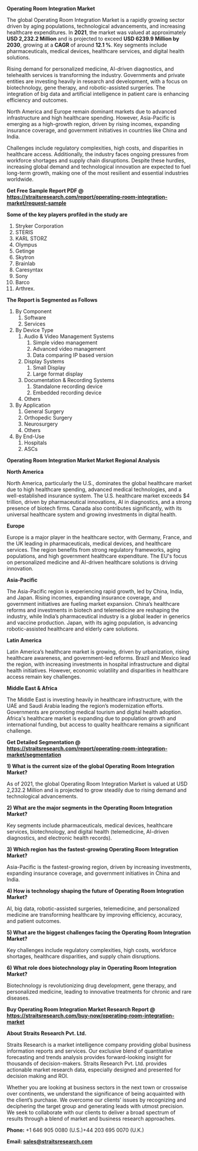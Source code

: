 <p><strong>Operating Room Integration Market</strong></p>
<p>The global Operating Room Integration Market is a rapidly growing sector driven by aging populations, technological advancements, and increasing healthcare expenditures. In <strong>2021</strong>, the market was valued at approximately <strong>USD 2,232.2 Million</strong> and is projected to exceed <strong>USD 6239.9 Million</strong><strong> by 2030</strong>, growing at a <strong>CAGR</strong> of around <strong>12.1 %</strong>. Key segments include pharmaceuticals, medical devices, healthcare services, and digital health solutions.</p>
<p>Rising demand for personalized medicine, AI-driven diagnostics, and telehealth services is transforming the industry. Governments and private entities are investing heavily in research and development, with a focus on biotechnology, gene therapy, and robotic-assisted surgeries. The integration of big data and artificial intelligence in patient care is enhancing efficiency and outcomes.</p>
<p>North America and Europe remain dominant markets due to advanced infrastructure and high healthcare spending. However, Asia-Pacific is emerging as a high-growth region, driven by rising incomes, expanding insurance coverage, and government initiatives in countries like China and India.</p>
<p>Challenges include regulatory complexities, high costs, and disparities in healthcare access. Additionally, the industry faces ongoing pressures from workforce shortages and supply chain disruptions. Despite these hurdles, increasing global demand and technological innovation are expected to fuel long-term growth, making one of the most resilient and essential industries worldwide.</p>
<p><strong>Get Free Sample Report PDF @ <a href=https://straitsresearch.com/report/operating-room-integration-market/request-sample>https://straitsresearch.com/report/operating-room-integration-market/request-sample</a></strong></p>
<div><strong>Some of the key players profiled in the study are</strong></div>
<p><ol>
<li>Stryker Corporation</li>
<li>STERIS</li>
<li>KARL STORZ</li>
<li>Olympus</li>
<li>Getinge</li>
<li>Skytron</li>
<li>Brainlab</li>
<li>Caresyntax</li>
<li>Sony</li>
<li>Barco</li>
<li>Arthrex.</li>
</ol></p>
<p><strong>The Report is Segmented as Follows</strong></p>
<p><ol>
<li>By Component
<ol>
<li>Software</li>
<li>Services</li>
</ol>
</li>
<li>By Device Type
<ol>
<li>Audio &amp; Video Management Systems
<ol>
<li>Simple video management</li>
<li>Advanced video management</li>
<li>Data comparing IP based version</li>
</ol>
</li>
<li>Display Systems
<ol>
<li>Small Display</li>
<li>Large format display</li>
</ol>
</li>
<li>Documentation &amp; Recording Systems
<ol>
<li>Standalone recording device</li>
<li>Embedded recording device</li>
</ol>
</li>
<li>Others</li>
</ol>
</li>
<li>By Application
<ol>
<li>General Surgery</li>
<li>Orthopedic Surgery</li>
<li>Neurosurgery</li>
<li>Others</li>
</ol>
</li>
<li>By End-Use
<ol>
<li>Hospitals</li>
<li>ASCs</li>
</ol>
</li>
</ol></p>
<p><strong>Operating Room Integration Market Market Regional Analysis</strong></p>
<p><strong>North America</strong></p>
<p>North America, particularly the U.S., dominates the global healthcare market due to high healthcare spending, advanced medical technologies, and a well-established insurance system. The U.S. healthcare market exceeds $4 trillion, driven by pharmaceutical innovations, AI in diagnostics, and a strong presence of biotech firms. Canada also contributes significantly, with its universal healthcare system and growing investments in digital health.</p>
<p><strong>Europe</strong></p>
<p>Europe is a major player in the healthcare sector, with Germany, France, and the UK leading in pharmaceuticals, medical devices, and healthcare services. The region benefits from strong regulatory frameworks, aging populations, and high government healthcare expenditure. The EU's focus on personalized medicine and AI-driven healthcare solutions is driving innovation.</p>
<p><strong>Asia-Pacific</strong></p>
<p>The Asia-Pacific region is experiencing rapid growth, led by China, India, and Japan. Rising incomes, expanding insurance coverage, and government initiatives are fueling market expansion. China&rsquo;s healthcare reforms and investments in biotech and telemedicine are reshaping the industry, while India&rsquo;s pharmaceutical industry is a global leader in generics and vaccine production. Japan, with its aging population, is advancing robotic-assisted healthcare and elderly care solutions.</p>
<p><strong>Latin America</strong></p>
<p>Latin America&rsquo;s healthcare market is growing, driven by urbanization, rising healthcare awareness, and government-led reforms. Brazil and Mexico lead the region, with increasing investments in hospital infrastructure and digital health initiatives. However, economic volatility and disparities in healthcare access remain key challenges.</p>
<p><strong>Middle East &amp; Africa</strong></p>
<p>The Middle East is investing heavily in healthcare infrastructure, with the UAE and Saudi Arabia leading the region&rsquo;s modernization efforts. Governments are promoting medical tourism and digital health adoption. Africa's healthcare market is expanding due to population growth and international funding, but access to quality healthcare remains a significant challenge.</p>
<p><strong>Get Detailed Segmentation @ <a href=https://straitsresearch.com/report/operating-room-integration-market/segmentation>https://straitsresearch.com/report/operating-room-integration-market/segmentation</a></strong></p>
<p><strong>1) What is the current size of the global Operating Room Integration Market?</strong></p>
<p>As of 2021, the global Operating Room Integration Market is valued at USD 2,232.2 Million and is projected to grow steadily due to rising demand and technological advancements.</p>
<p><strong>2) What are the major segments in the Operating Room Integration Market?</strong></p>
<p>Key segments include pharmaceuticals, medical devices, healthcare services, biotechnology, and digital health (telemedicine, AI-driven diagnostics, and electronic health records).</p>
<p><strong>3) Which region has the fastest-growing Operating Room Integration Market?</strong></p>
<p>Asia-Pacific is the fastest-growing region, driven by increasing investments, expanding insurance coverage, and government initiatives in China and India.</p>
<p><strong>4) How is technology shaping the future of Operating Room Integration Market?</strong></p>
<p>AI, big data, robotic-assisted surgeries, telemedicine, and personalized medicine are transforming healthcare by improving efficiency, accuracy, and patient outcomes.</p>
<p><strong>5) What are the biggest challenges facing the Operating Room Integration Market?</strong></p>
<p>Key challenges include regulatory complexities, high costs, workforce shortages, healthcare disparities, and supply chain disruptions.</p>
<p><strong>6) What role does biotechnology play in Operating Room Integration Market?</strong></p>
<p>Biotechnology is revolutionizing drug development, gene therapy, and personalized medicine, leading to innovative treatments for chronic and rare diseases.</p>
<p><strong>Buy Operating Room Integration Market Research Report @ <a href=https://straitsresearch.com/buy-now/operating-room-integration-market>https://straitsresearch.com/buy-now/operating-room-integration-market</a></strong></p>
<p><strong>About Straits Research Pvt. Ltd.</strong></p>
<p>Straits Research is a market intelligence company providing global business information reports and services. Our exclusive blend of quantitative forecasting and trends analysis provides forward-looking insight for thousands of decision-makers. Straits Research Pvt. Ltd. provides actionable market research data, especially designed and presented for decision making and ROI.</p>
<p>Whether you are looking at business sectors in the next town or crosswise over continents, we understand the significance of being acquainted with the client&rsquo;s purchase. We overcome our clients&rsquo; issues by recognizing and deciphering the target group and generating leads with utmost precision. We seek to collaborate with our clients to deliver a broad spectrum of results through a blend of market and business research approaches.</p>
<p><strong><strong>Phone:</strong></strong> +1 646 905 0080 (U.S.)+44 203 695 0070 (U.K.)</p>
<p><strong><strong>Email: </strong></strong><a href=mailto:sales@straitsresearch.com><strong><u><strong>sales@straitsresearch.com</strong></u></strong></a></p>
